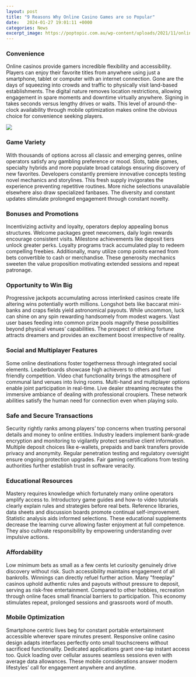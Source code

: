 ```yaml
---
layout: post
title: "9 Reasons Why Online Casino Games are so Popular"
date:   2024-01-27 19:01:11 +0000
categories: News
excerpt_image: https://poptopic.com.au/wp-content/uploads/2021/11/online-casino.jpg
---
```

### Convenience

Online casinos provide gamers incredible flexibility and accessibility. Players can enjoy their favorite titles from anywhere using just a smartphone, tablet or computer with an internet connection. Gone are the days of squeezing into crowds and traffic to physically visit land-based establishments. The digital nature removes location restrictions, allowing engagement in spare moments and downtime virtually anywhere. Signing in takes seconds versus lengthy drives or waits. This level of around-the-clock availability through mobile optimization makes online the obvious choice for convenience seeking players. 


![](https://poptopic.com.au/wp-content/uploads/2021/11/online-casino.jpg)
### Game Variety 

With thousands of options across all classic and emerging genres, online operators satisfy any gambling preference or mood. Slots, table games, specialty hybrids and more populate broad catalogs ensuring discovery of new favorites. Developers constantly premiere innovative concepts testing novel mechanics and storylines. This fresh supply invigorates the experience preventing repetitive routines. More niche selections unavailable elsewhere also draw specialized fanbases. The diversity and constant updates stimulate prolonged engagement through constant novelty.

### Bonuses and Promotions

Incentivizing activity and loyalty, operators deploy appealing bonus structures. Welcome packages greet newcomers, daily login rewards encourage consistent visits. Milestone achievements like deposit tiers unlock greater perks. Loyalty programs track accumulated play to redeem compelling freebies. Additionally, many utilize comp points earned from bets convertible to cash or merchandise. These generosity mechanics sweeten the value proposition motivating extended sessions and repeat patronage. 

### Opportunity to Win Big

Progressive jackpots accumulating across interlinked casinos create life altering wins potentially worth millions. Longshot bets like baccarat mini-banks and craps fields yield astronomical payouts. While uncommon, luck can shine on any spin rewarding handsomely from modest wagers. Vast user bases feeding into common prize pools magnify these possibilities beyond physical venues’ capabilities. The prospect of striking fortune attracts dreamers and provides an excitement boost irrespective of reality.

### Social and Multiplayer Features

Some online destinations foster togetherness through integrated social elements. Leaderboards showcase high achievers to others and fuel friendly competition. Video chat functionality brings the atmosphere of communal land venues into living rooms. Multi-hand and multiplayer options enable joint participation in real-time. Live dealer streaming recreates the immersive ambiance of dealing with professional croupiers. These network abilities satisfy the human need for connection even when playing solo.

### Safe and Secure Transactions  

Security rightly ranks among players’ top concerns when trusting personal details and money to online entities. Industry leaders implement bank-grade encryption and monitoring to vigilantly protect sensitive client information. Multiple deposit choices like e-wallets, prepaids and bank transfers provide privacy and anonymity. Regular penetration testing and regulatory oversight ensure ongoing protection upgrades. Fair gaming certifications from testing authorities further establish trust in software veracity.

### Educational Resources

Mastery requires knowledge which fortunately many online operators amplify access to. Introductory game guides and how-to video tutorials clearly explain rules and strategies before real bets. Reference libraries, data sheets and discussion boards promote continual self-improvement. Statistic analysis aids informed selections. These educational supplements decrease the learning curve allowing faster enjoyment at full competence. They also cultivate responsibility by empowering understanding over impulsive actions.

### Affordability

Low minimum bets as small as a few cents let curiosity genuinely drive discovery without risk. Such accessibility maintains engagement of all bankrolls. Winnings can directly refuel further action. Many "freeplay" casinos uphold authentic rules and payouts without pressure to deposit, serving as risk-free entertainment. Compared to other hobbies, recreation through online faces small financial barriers to participation. This economy stimulates repeat, prolonged sessions and grassroots word of mouth.

### Mobile Optimization 

Smartphone centric lives beg for constant portable entertainment accessible wherever spare minutes present. Responsive online casino design adapts interfaces perfectly onto small touchscreens without sacrificed functionality. Dedicated applications grant one-tap instant access too. Quick loading over cellular assures seamless sessions even with average data allowances. These mobile considerations answer modern lifestyles’ call for engagement anywhere and anytime.